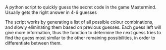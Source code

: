 A python script to quickly guess the secret code in the game Mastermind. Usually gets the right answer in 4-6 guesses

The script works by generating a list of all possible colour combinations, and slowly eliminating them based on previous guesses. Each guess left will give more information, thus the function to determine the next guess tries to find the guess most similar to the other remaining possibilities, in order to differentiate between them. 
